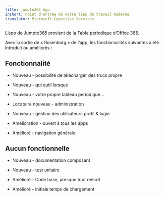 ```yaml
---
title: jumpto365 App
inshort: Point d’entrée de votre lieu de travail moderne
translator: Microsoft Cognitive Services
---
```



L’app de Jumpto365 provient de la Table périodique d’Office 365. 

Avec la sortie de « Rosenborg » de l’app, les fonctionnalités suivantes a été introduit ou améliorés :

## Fonctionnalité

* Nouveau - possibilité de télécharger des trucs propre

* Nouveau - qui outil lorsque

* Nouveau - votre propre tableau periodique...

* Locataire nouveau - administration

* Nouveau - gestion des utilisateurs profil & login

* Amélioration - ouvert à tous les apps

* Amélioré - navigation générale

## Aucun fonctionnelle

* Nouveau - documentation composant

* Nouveau - test unitaire

* Amélioré - Code base, presque tout réécrit

* Amélioré - initiale temps de chargement




